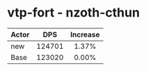 # vtp-fort - nzoth-cthun
| Actor | DPS | Increase |
|---|:---:|:---:|
|new|124701|1.37%|
|Base|123020|0.00%|
